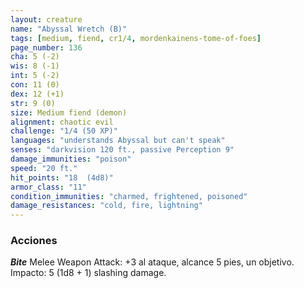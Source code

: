 ```yaml
---
layout: creature
name: "Abyssal Wretch (B)"
tags: [medium, fiend, cr1/4, mordenkainens-tome-of-foes]
page_number: 136
cha: 5 (-2)
wis: 8 (-1)
int: 5 (-2)
con: 11 (0)
dex: 12 (+1)
str: 9 (0)
size: Medium fiend (demon)
alignment: chaotic evil
challenge: "1/4 (50 XP)"
languages: "understands Abyssal but can't speak"
senses: "darkvision 120 ft., passive Perception 9"
damage_immunities: "poison"
speed: "20 ft."
hit_points: "18  (4d8)"
armor_class: "11"
condition_immunities: "charmed, frightened, poisoned"
damage_resistances: "cold, fire, lightning"
---
```


### Acciones

***Bite*** Melee Weapon Attack: +3 al ataque, alcance 5 pies, un objetivo. Impacto: 5 (1d8 + 1) slashing damage.